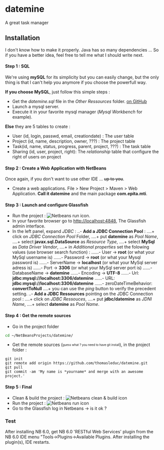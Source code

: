 datemine
========

A great task manager


## Installation

I don't know how to make it properly. Java has so many dependencies ... So if you have a better idea, feel free to tell me what I should write next.

#### Step 1 : SQL

We're using **mySQL** for its simplicity but you can easily change, but the only thing is that I can't help you anymore if you choose the powerfull way.

**If you choose MySQL**, just follow this simple steps :

- Get the _datemine.sql_ file in the _Other Ressources_ folder. [on GitHub](https://github.com/thomasleduc/datemine/blob/master/src/main/resources/datetime.sql "datetime.sql")
- Launch a mysql server.
- Execute it in your favorite mysql manager (_Mysql Workbench_ for example).

**Else** they are 5 tables to create :

- User (id, login, passwd, email, creationdate) : The user table
- Project (id, name, description, owner, ???) : The project table
- Task(id, name, status, progress, parent, project, ???) : The task table
- Sharing (id, user, project, right): The _relationship_ table that configure the right of users on project

#### Step 2 : Create a Web Application with NetBeans

Once again, if you don't want to use other IDE ... ~~up to you~~.

- Create a web applications.
File > New Project > Maven > Web Application. **Call it datemine** and the main package **com.epita.mti**.

#### Step 3 : Launch and configure Glassfish

- Run the project : ![Netbeans run icon](http://www.firediy.fr/images/articles/Moppy/run.png "Netbeans run icon").
- In your favorite browser go to [http://localhost:4848](http://localhost:4848 "http://localhost:4848"), The Glassfish admin interface.
- In the left panel, expand _JDBC_ :
..- **Add a JDBC Connection Pool** :
....+ click on _JDBC Connection Pool_ Folder,
....+ put **datemine** as _Pool Name_,
....+ select **javax.sql.DataSource** as _Resource Type_,
....+ select **MySql** as _Data Driver Vendor_,
....+ in _Additional properties_ set the folowing values (use browser search function) :
......- User -> **root** (or what your MySql username is)
......- Password -> **root** (or what your Mysql password is)
......- ServerName -> **localhost** (or what your MySql server adress is)
......- Port -> **3306** (or what your MySql server port is)
......- DatabaseName -> **datemine**
......- Encoding -> **UTF-8**
......- Url: **jdbc:mysql://localhost:3306/datemine**
......- URL: **jdbc:mysql://localhost:3306/datemine**
......- zeroDateTimeBehavior: **convertToNull**
....+ you can use the _ping_ button to verify the precedent setting. 
..- **Add a JDBC Ressources** pointing on the JDBC Connection pool :
....+ click on _JDBC Ressouces_,
....+ put **jdbc/datemine** as _JDNI Name_,
....+ select **datemine** as _Pool Name_.

#### Step 4 : Get the remote sources
- Go in the project folder

``` sh
cd ~/NetBeansProjects/datemine/
```

- Get the remote sources (<sub><sup>guess what ? you need to have git install</sup></sub>), in the project folder :

``` git
git init
git remote add origin https://github.com/thomasleduc/datemine.git
git pull
git commit -am 'My name is *yourname* and merge with an awesome project.'
```

#### Step 5 : Final

- Clean & build the project : ![Netbeans clean & build icon](http://2.bp.blogspot.com/_9hmP3Ho0t14/S3CbTCYXxqI/AAAAAAAAAY4/AOvjXs3cgec/s400/Picture+10.png "Netbeans clean & build icon")
- Run the project : ![Netbeans run icon](http://www.firediy.fr/images/articles/Moppy/run.png "Netbeans run icon")
- Go to the Glassfish log in Netbeans -> is it ok ?

### Test

After installing NB 6.0, get NB 6.0 'RESTful Web Services' plugin from the NB 6.0 IDE menu "Tools->Plugins->Available Plugins. After installing the plugin(s), IDE restarts.
